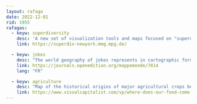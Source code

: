 ```yaml
---
layout: rafaga
date: 2022-12-01
rid: 1955
rafagas:
  - keyw: superdiversity
    desc: 'A new set of visualization tools and maps focused on "superdiversity" (assigned categories of racial difference and national origin) shows the complexity and intersectionality of New York City'
    link: https://superdiv-newyork.mmg.mpg.de/

  - keyw: jokes
    desc: "The world geography of jokes represents in cartographic form the distribution and spatial projection of jokes between countries, which are social constructions, have a temporality and are essentially divided into two categories"
    link: https://journals.openedition.org/mappemonde/7814
    lang: "FR"

  - keyw: agriculture
    desc: "Map of the historical origins of major agricultural crops before they were domesticated around the world now that our food system is global and production is done elsewhere far from original territories"
    link: https://www.visualcapitalist.com/sp/where-does-our-food-come-from/
---
```

